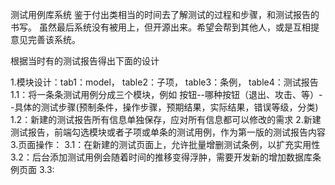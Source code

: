 测试用例库系统
鉴于付出类相当的时间去了解测试的过程和步骤，和测试报告的书写。
虽然最后系统没有被用上，但开源出来。希望会帮到其他人，或是互相提意见完善该系统。


根据当时有的测试报告得出下面的设计


1.模块设计：tab1：model， table2：子项， table3：条例， table4：测试报告
    1.1：将一条条测试用例分成三个模块，例如 按钮--哪种按钮（退出、攻击、等）--具体的测试步骤(预制条件，操作步骤，预期结果，实际结果，错误等级，分类)
    1.2：新建的测试报告所有信息单独保存，应对所有信息都可以修改的需求
2.新建测试报告，前端勾选模块或者子项或单条的测试用例，作为第一版的测试报告内容
3.页面操作：
    3.1：在新建的测试页面上，允许批量增删测试条例，以扩充实用性
    3.2：后台添加测试用例会随着时间的推移变得浮肿，需要开发新的增加数据库条例页面
    3.3:

